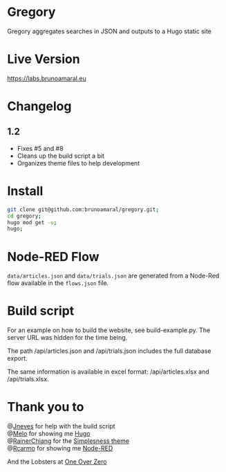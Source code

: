 # Gregory
Gregory aggregates searches in JSON and outputs to a Hugo static site

# Live Version

https://labs.brunoamaral.eu

# Changelog

## 1.2

- Fixes #5 and #8
- Cleans up the build script a bit
- Organizes theme files to help development

# Install

```bash 
git clone git@github.com:brunoamaral/gregory.git;
cd gregory;
hugo mod get -u;
hugo;
```
# Node-RED Flow

`data/articles.json` and `data/trials.json` are generated from a Node-Red flow available in the `flows.json` file.

# Build script

For an example on how to build the website, see build-example.py. The server URL was hidden for the time being. 

The path /api/articles.json and /api/trials.json includes the full database export.

The same information is available in excel format: /api/articles.xlsx and /api/trials.xlsx.

# Thank you to

@[Jneves](https://github.com/jneves) for help with the build script    
@[Melo](https://github.com/melo) for showing me [Hugo](https://github.com/gohugoio/hugo)    
@[RainerChiang](https://github.com/RainerChiang) for the [Simplesness theme](https://github.com/RainerChiang/simpleness)    
@[Rcarmo](https://github.com/rcarmo) for showing me [Node-RED](https://github.com/node-red/node-red)       

And the Lobsters at [One Over Zero](https://github.com/oneoverzero)

